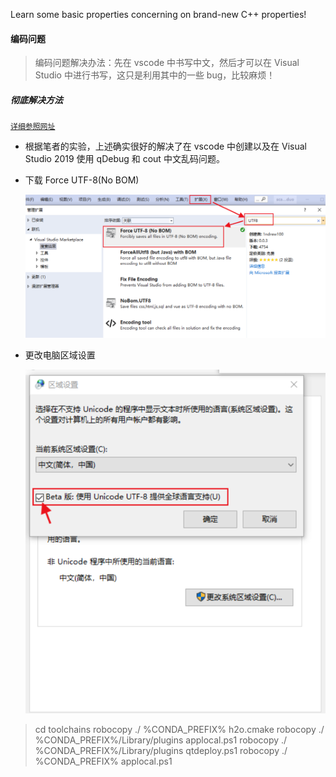 Learn some basic properties concerning on brand-new C++ properties!

#### 编码问题

> 编码问题解决办法：先在 vscode 中书写中文，然后才可以在 Visual Studio 中进行书写，这只是利用其中的一些 bug，比较麻烦！

##### 彻底解决方法

[`详细参照网址`]('https://blog.csdn.net/Michael_fchou/article/details/104349977')

- 根据笔者的实验，上述确实很好的解决了在 vscode 中创建以及在 Visual Studio 2019 使用 qDebug 和 cout 中文乱码问题。

- 下载 Force UTF-8(No BOM)

  ![image-20210824181231046](https://raw.githubusercontent.com/Lincong-pro/C-Properties/master/img/image-20210824181231046.png)

- 更改电脑区域设置

  ![image-20210824181341568](https://raw.githubusercontent.com/Lincong-pro/C-Properties/master/img/image-20210824181341568.png)

> cd toolchains
> robocopy ./ %CONDA_PREFIX% h2o.cmake
> robocopy ./ %CONDA_PREFIX%/Library/plugins applocal.ps1
> robocopy ./ %CONDA_PREFIX%/Library/plugins qtdeploy.ps1
> robocopy ./ %CONDA_PREFIX% applocal.ps1

